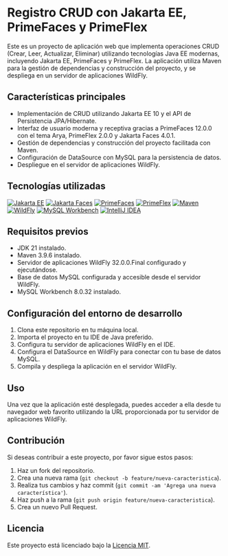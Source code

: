 # Registro CRUD con Jakarta EE, PrimeFaces y PrimeFlex

Este es un proyecto de aplicación web que implementa operaciones CRUD (Crear, Leer, Actualizar, Eliminar) utilizando tecnologías Java EE modernas, incluyendo Jakarta EE, PrimeFaces y PrimeFlex. La aplicación utiliza Maven para la gestión de dependencias y construcción del proyecto, y se despliega en un servidor de aplicaciones WildFly.

## Características principales

- Implementación de CRUD utilizando Jakarta EE 10 y el API de Persistencia JPA/Hibernate.
- Interfaz de usuario moderna y receptiva gracias a PrimeFaces 12.0.0 con el tema Arya, PrimeFlex 2.0.0 y Jakarta Faces 4.0.1.
- Gestión de dependencias y construcción del proyecto facilitada con Maven.
- Configuración de DataSource con MySQL para la persistencia de datos.
- Despliegue en el servidor de aplicaciones WildFly.

## Tecnologías utilizadas

[![Jakarta EE](https://img.shields.io/badge/Jakarta%20EE-10.0.0-blue)](https://jakarta.ee/)
[![Jakarta Faces](https://img.shields.io/badge/Jakarta%20Faces-4.0.1-blue)](https://eclipse-ee4j.github.io/faces/)
[![PrimeFaces](https://img.shields.io/badge/PrimeFaces-12.0.0-orange)](https://www.primefaces.org/)
[![PrimeFlex](https://img.shields.io/badge/PrimeFlex-2.0.0-green)](https://primefaces.org/primeflex/)
[![Maven](https://img.shields.io/badge/Maven-3.9.6-yellow)](https://maven.apache.org/)
[![WildFly](https://img.shields.io/badge/WildFly-32.0.0.Final-red)](https://www.wildfly.org/)
[![MySQL Workbench](https://img.shields.io/badge/MySQL%20Workbench-8.0.32-blueviolet)](https://www.mysql.com/products/workbench/)
[![IntelliJ IDEA](https://img.shields.io/badge/IntelliJ%20IDEA-2024.1.1-blue)](https://www.jetbrains.com/idea/)

## Requisitos previos

- JDK 21 instalado.
- Maven 3.9.6 instalado.
- Servidor de aplicaciones WildFly 32.0.0.Final configurado y ejecutándose.
- Base de datos MySQL configurada y accesible desde el servidor WildFly.
- MySQL Workbench 8.0.32 instalado.

## Configuración del entorno de desarrollo

1. Clona este repositorio en tu máquina local.
2. Importa el proyecto en tu IDE de Java preferido.
3. Configura tu servidor de aplicaciones WildFly en el IDE.
4. Configura el DataSource en WildFly para conectar con tu base de datos MySQL.
5. Compila y despliega la aplicación en el servidor WildFly.

## Uso

Una vez que la aplicación esté desplegada, puedes acceder a ella desde tu navegador web favorito utilizando la URL proporcionada por tu servidor de aplicaciones WildFly.

## Contribución

Si deseas contribuir a este proyecto, por favor sigue estos pasos:

1. Haz un fork del repositorio.
2. Crea una nueva rama (`git checkout -b feature/nueva-caracteristica`).
3. Realiza tus cambios y haz commit (`git commit -am 'Agrega una nueva característica'`).
4. Haz push a la rama (`git push origin feature/nueva-caracteristica`).
5. Crea un nuevo Pull Request.

## Licencia

Este proyecto está licenciado bajo la [Licencia MIT](LICENSE).
